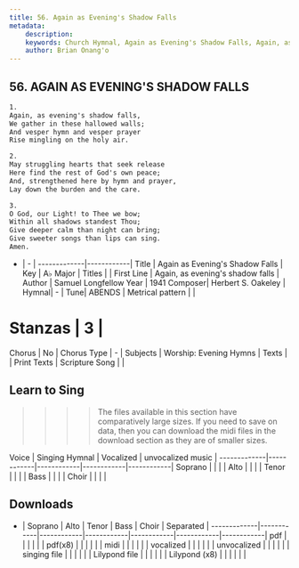 ```yaml
---
title: 56. Again as Evening's Shadow Falls
metadata:
    description: 
    keywords: Church Hymnal, Again as Evening's Shadow Falls, Again, as evening's shadow falls, 
    author: Brian Onang'o
---
```



## 56. AGAIN AS EVENING'S SHADOW FALLS

```txt
1.
Again, as evening's shadow falls, 
We gather in these hallowed walls; 
And vesper hymn and vesper prayer 
Rise mingling on the holy air. 

2.
May struggling hearts that seek release 
Here find the rest of God's own peace; 
And, strengthened here by hymn and prayer, 
Lay down the burden and the care. 

3.
O God, our Light! to Thee we bow; 
Within all shadows standest Thou; 
Give deeper calm than night can bring; 
Give sweeter songs than lips can sing. 
Amen.

```

- |   -  |
-------------|------------|
Title | Again as Evening's Shadow Falls |
Key | A♭ Major |
Titles |  |
First Line | Again, as evening's shadow falls |
Author | Samuel Longfellow
Year | 1941
Composer| Herbert S. Oakeley |
Hymnal|  - |
Tune| ABENDS |
Metrical pattern | |
# Stanzas | 3 |
Chorus | No |
Chorus Type | - |
Subjects | Worship: Evening Hymns |
Texts |  |
Print Texts | 
Scripture Song |  |
  
## Learn to Sing

>>>> The files available in this section have comparatively large sizes. If you need to save on data, then you can download the midi files in the download section as they are of smaller sizes.

Voice |  Singing Hymnal | Vocalized | unvocalized music |
-------------|------------|------------|------------|------------|
Soprano | | | |
Alto | | | |
Tenor | | | |
Bass | | | |
Choir | | | |

## Downloads

- |  Soprano | Alto | Tenor | Bass | Choir | Separated |
-------------|------------|------------|------------|------------|------------|------------|
pdf | | | | | |
pdf(x8) | | | | | |
midi | | | | | |
vocalized | | | | | |
unvocalized | | | | | |
singing file | | | | | |
Lilypond file | | | | | |
Lilypond (x8) | | | | | |
  